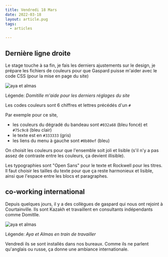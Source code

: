 ```yaml
---
title: Vendredi 18 Mars
date: 2022-03-18
layout: article.pug
tags:
  - articles

---
```


## Dernière ligne droite

Le stage touche à sa fin, je fais les derniers ajustements sur le design, je prépare les fichiers de couleurs pour que Gaspard puisse m'aider avec le code CSS (pour la mise en page du site)

![aya et almas](/assets/domivicvendredi.jpeg)

Légende: *Domitille m'aide pour les derniers réglages du site*

Les codes couleurs sont 6 chiffres et lettres précédés d'un `#`

Par exemple pour ce site,
* les couleurs du dégradé du bandeau sont `#032a68` (bleu foncé) et `#75c9c8` (bleu clair)
* le texte est en `#333333` (gris)
* les liens du menu à gauche sont `#0b80ef` (bleu)

On choisit les couleurs pour que l'ensemble soit joli et lisible (s'il n'y a pas assez de contraste entre les couleurs, ça devient illisible).

Les typographies sont "Open Sans" pour le texte et Rockwell pour les titres.
Il faut choisir les tailles du texte pour que ça reste harmonieux et lisible, ainsi que l'espace entre les blocs et paragraphes.


## co-working international

Depuis quelques jours, il y a des collègues de gaspard qui nous ont rejoint à Courtainville. Ils sont Kazakh et travaillent en consultants indépendants comme Domitlle.


![aya et almas](/assets/ayaalmas.jpg)

Légende: *Aya et Almas en train de travailler*

Vendredi ils se sont installés dans nos bureaux. Comme ils ne parlent qu'anglais ou russe, ça donne une ambiance internationale.
